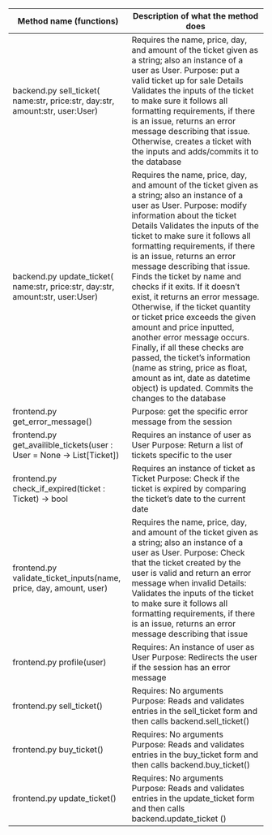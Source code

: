 | Method name (functions)                                                        | Description of what the method does                                                                                                                                                                                                                                                                                                                                                                                                                                                                                                                                                                                                                                                                                                                             |
|--------------------------------------------------------------------------------|-----------------------------------------------------------------------------------------------------------------------------------------------------------------------------------------------------------------------------------------------------------------------------------------------------------------------------------------------------------------------------------------------------------------------------------------------------------------------------------------------------------------------------------------------------------------------------------------------------------------------------------------------------------------------------------------------------------------------------------------------------------------|
| backend.py sell_ticket( name:str, price:str, day:str, amount:str, user:User)   | Requires the name, price, day, and amount of the ticket given as a string; also an instance of a user as User. Purpose: put a valid ticket up for sale Details Validates the inputs of the ticket to make sure it follows all formatting requirements, if there is an issue, returns an error message describing that issue. Otherwise, creates a ticket with the inputs and adds/commits it to the database                                                                                                                                                                                                                                                                                                                                                    |
| backend.py update_ticket( name:str, price:str, day:str, amount:str, user:User) | Requires the name, price, day, and amount of the ticket given as a string; also an instance of a user as User. Purpose: modify information about the ticket  Details Validates the inputs of the ticket to make sure it follows all formatting requirements, if there is an issue, returns an error message describing that issue.  Finds the ticket by name and checks if it exits. If it doesn’t exist, it returns an error message. Otherwise, if the ticket quantity or ticket price exceeds the given amount and price inputted, another error message occurs. Finally, if all these checks are passed, the ticket’s information (name as string, price as float, amount as int, date as datetime object) is updated.  Commits the changes to the database |
| frontend.py get_error_message()                                                | Purpose: get the specific error message from the session                                                                                                                                                                                                                                                                                                                                                                                                                                                                                                                                                                                                                                                                                                        |
| frontend.py get_availible_tickets(user : User = None -> List[Ticket])          | Requires an instance of user as User  Purpose: Return a list of tickets specific to the user                                                                                                                                                                                                                                                                                                                                                                                                                                                                                                                                                                                                                                                                    |
| frontend.py check_if_expired(ticket : Ticket) -> bool                          | Requires an instance of ticket as Ticket Purpose: Check if the ticket is expired by comparing the ticket’s date to the current date                                                                                                                                                                                                                                                                                                                                                                                                                                                                                                                                                                                                                             |
| frontend.py validate_ticket_inputs(name, price, day, amount, user)             | Requires the name, price, day, and amount of the ticket given as a string; also an instance of a user as User. Purpose: Check that the ticket created by the user is valid and return an error message when invalid Details: Validates the inputs of the ticket to make sure it follows all formatting requirements, if there is an issue, returns an error message describing that issue                                                                                                                                                                                                                                                                                                                                                                       |
| frontend.py profile(user)                                                      | Requires: An instance of user as User Purpose: Redirects the user if the session has an error message                                                                                                                                                                                                                                                                                                                                                                                                                                                                                                                                                                                                                                                           |
| frontend.py sell_ticket()                                                      | Requires: No arguments Purpose: Reads and validates entries in the sell_ticket form and then calls backend.sell_ticket()                                                                                                                                                                                                                                                                                                                                                                                                                                                                                                                                                                                                                                        |
| frontend.py buy_ticket()                                                       | Requires: No arguments Purpose: Reads and validates entries in the buy_ticket form and then calls backend.buy_ticket()                                                                                                                                                                                                                                                                                                                                                                                                                                                                                                                                                                                                                                          |
| frontend.py update_ticket()                                                    | Requires: No arguments Purpose: Reads and validates entries in the update_ticket form and then calls backend.update_ticket ()                                                                                                                                                                                                                                                                                                                                                                                                                                                                                                                                                                                                                                   |